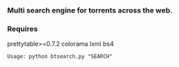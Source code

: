 ### Multi search engine for torrents across the web. ###
### Requires ###
prettytable>=0.7.2
colorama
lxml
bs4

``` Usage: python btsearch.py "SEARCH" ```




 
